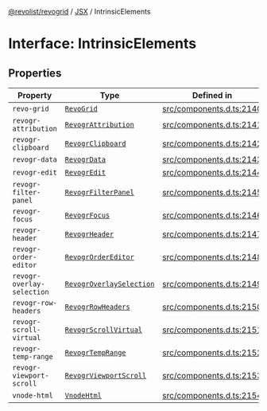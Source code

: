 [@revolist/revogrid](README.md) / [JSX](Namespace.JSX.md) / IntrinsicElements

# Interface: IntrinsicElements

## Properties

| Property | Type | Defined in |
| ------ | ------ | ------ |
| `revo-grid` | [`RevoGrid`](JSX.Interface.RevoGrid.md) | [src/components.d.ts:2140](https://github.com/revolist/revogrid/blob/babcd934a05d11632dc60c6964673e41a780bbb7/src/components.d.ts#L2140) |
| `revogr-attribution` | [`RevogrAttribution`](JSX.Interface.RevogrAttribution.md) | [src/components.d.ts:2141](https://github.com/revolist/revogrid/blob/babcd934a05d11632dc60c6964673e41a780bbb7/src/components.d.ts#L2141) |
| `revogr-clipboard` | [`RevogrClipboard`](JSX.Interface.RevogrClipboard.md) | [src/components.d.ts:2142](https://github.com/revolist/revogrid/blob/babcd934a05d11632dc60c6964673e41a780bbb7/src/components.d.ts#L2142) |
| `revogr-data` | [`RevogrData`](JSX.Interface.RevogrData.md) | [src/components.d.ts:2143](https://github.com/revolist/revogrid/blob/babcd934a05d11632dc60c6964673e41a780bbb7/src/components.d.ts#L2143) |
| `revogr-edit` | [`RevogrEdit`](JSX.Interface.RevogrEdit.md) | [src/components.d.ts:2144](https://github.com/revolist/revogrid/blob/babcd934a05d11632dc60c6964673e41a780bbb7/src/components.d.ts#L2144) |
| `revogr-filter-panel` | [`RevogrFilterPanel`](JSX.Interface.RevogrFilterPanel.md) | [src/components.d.ts:2145](https://github.com/revolist/revogrid/blob/babcd934a05d11632dc60c6964673e41a780bbb7/src/components.d.ts#L2145) |
| `revogr-focus` | [`RevogrFocus`](JSX.Interface.RevogrFocus.md) | [src/components.d.ts:2146](https://github.com/revolist/revogrid/blob/babcd934a05d11632dc60c6964673e41a780bbb7/src/components.d.ts#L2146) |
| `revogr-header` | [`RevogrHeader`](JSX.Interface.RevogrHeader.md) | [src/components.d.ts:2147](https://github.com/revolist/revogrid/blob/babcd934a05d11632dc60c6964673e41a780bbb7/src/components.d.ts#L2147) |
| `revogr-order-editor` | [`RevogrOrderEditor`](JSX.Interface.RevogrOrderEditor.md) | [src/components.d.ts:2148](https://github.com/revolist/revogrid/blob/babcd934a05d11632dc60c6964673e41a780bbb7/src/components.d.ts#L2148) |
| `revogr-overlay-selection` | [`RevogrOverlaySelection`](JSX.Interface.RevogrOverlaySelection.md) | [src/components.d.ts:2149](https://github.com/revolist/revogrid/blob/babcd934a05d11632dc60c6964673e41a780bbb7/src/components.d.ts#L2149) |
| `revogr-row-headers` | [`RevogrRowHeaders`](JSX.Interface.RevogrRowHeaders.md) | [src/components.d.ts:2150](https://github.com/revolist/revogrid/blob/babcd934a05d11632dc60c6964673e41a780bbb7/src/components.d.ts#L2150) |
| `revogr-scroll-virtual` | [`RevogrScrollVirtual`](JSX.Interface.RevogrScrollVirtual.md) | [src/components.d.ts:2151](https://github.com/revolist/revogrid/blob/babcd934a05d11632dc60c6964673e41a780bbb7/src/components.d.ts#L2151) |
| `revogr-temp-range` | [`RevogrTempRange`](JSX.Interface.RevogrTempRange.md) | [src/components.d.ts:2152](https://github.com/revolist/revogrid/blob/babcd934a05d11632dc60c6964673e41a780bbb7/src/components.d.ts#L2152) |
| `revogr-viewport-scroll` | [`RevogrViewportScroll`](JSX.Interface.RevogrViewportScroll.md) | [src/components.d.ts:2153](https://github.com/revolist/revogrid/blob/babcd934a05d11632dc60c6964673e41a780bbb7/src/components.d.ts#L2153) |
| `vnode-html` | [`VnodeHtml`](JSX.Interface.VnodeHtml.md) | [src/components.d.ts:2154](https://github.com/revolist/revogrid/blob/babcd934a05d11632dc60c6964673e41a780bbb7/src/components.d.ts#L2154) |
